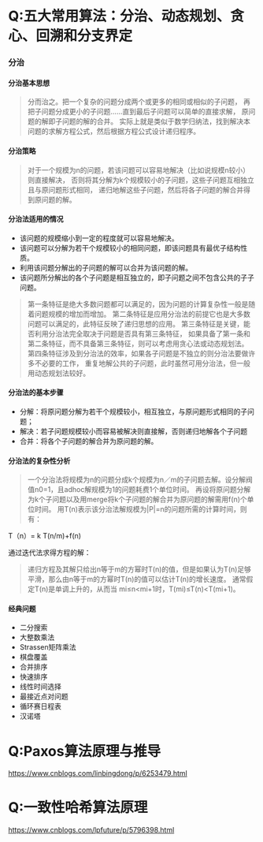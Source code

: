 Q:五大常用算法：分治、动态规划、贪心、回溯和分支界定
===
### 分治

#### 分治基本思想
> 分而治之。把一个复杂的问题分成两个或更多的相同或相似的子问题，
再把子问题分成更小的子问题……直到最后子问题可以简单的直接求解，
原问题的解即子问题的解的合并。
实际上就是类似于数学归纳法，找到解决本问题的求解方程公式，然后根据方程公式设计递归程序。

#### 分治策略
> 对于一个规模为n的问题，若该问题可以容易地解决（比如说规模n较小）则直接解决，
否则将其分解为k个规模较小的子问题，这些子问题互相独立且与原问题形式相同，
递归地解这些子问题，然后将各子问题的解合并得到原问题的解。

#### 分治法适用的情况
+ 该问题的规模缩小到一定的程度就可以容易地解决。
+ 该问题可以分解为若干个规模较小的相同问题，即该问题具有最优子结构性质。
+ 利用该问题分解出的子问题的解可以合并为该问题的解。
+ 该问题所分解出的各个子问题是相互独立的，即子问题之间不包含公共的子子问题。

> 第一条特征是绝大多数问题都可以满足的，因为问题的计算复杂性一般是随着问题规模的增加而增加。
第二条特征是应用分治法的前提它也是大多数问题可以满足的，此特征反映了递归思想的应用。
第三条特征是关键，能否利用分治法完全取决于问题是否具有第三条特征，
如果具备了第一条和第二条特征，而不具备第三条特征，则可以考虑用贪心法或动态规划法。
第四条特征涉及到分治法的效率，如果各子问题是不独立的则分治法要做许多不必要的工作，
重复地解公共的子问题，此时虽然可用分治法，但一般用动态规划法较好。

#### 分治法的基本步骤
+ 分解：将原问题分解为若干个规模较小，相互独立，与原问题形式相同的子问题；
+ 解决：若子问题规模较小而容易被解决则直接解，否则递归地解各个子问题
+ 合并：将各个子问题的解合并为原问题的解。

#### 分治法的复杂性分析
> 一个分治法将规模为n的问题分成k个规模为n／m的子问题去解。设分解阀值n0=1，且adhoc解规模为1的问题耗费1个单位时间。
再设将原问题分解为k个子问题以及用merge将k个子问题的解合并为原问题的解需用f(n)个单位时间。
用T(n)表示该分治法解规模为|P|=n的问题所需的计算时间，则有：

T（n）= k T(n/m)+f(n)

通过迭代法求得方程的解：

> 递归方程及其解只给出n等于m的方幂时T(n)的值，但是如果认为T(n)足够平滑，那么由n等于m的方幂时T(n)的值可以估计T(n)的增长速度。
通常假定T(n)是单调上升的，从而当 mi≤n<mi+1时，T(mi)≤T(n)<T(mi+1)。

#### 经典问题
+ 二分搜索
+ 大整数乘法
+ Strassen矩阵乘法
+ 棋盘覆盖
+ 合并排序
+ 快速排序
+ 线性时间选择
+ 最接近点对问题
+ 循环赛日程表
+ 汉诺塔


Q:Paxos算法原理与推导
===
https://www.cnblogs.com/linbingdong/p/6253479.html


Q:一致性哈希算法原理
===
https://www.cnblogs.com/lpfuture/p/5796398.html
